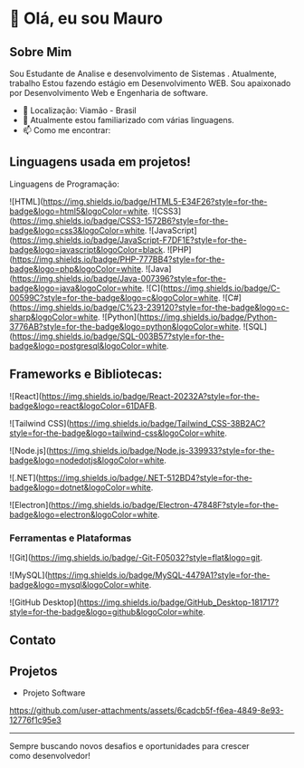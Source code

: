 # 👋 Olá, eu sou Mauro


## Sobre Mim

Sou Estudante de Analise e desenvolvimento de Sistemas . Atualmente, trabalho Estou fazendo estágio em Desenvolvimento WEB. Sou apaixonado por Desenvolvimento Web e Engenharia de software.

- 📍 Localização: Viamão - Brasil
- 🌱 Atualmente estou familiarizado com várias linguagens.
- 📫 Como me encontrar: 

## Linguagens usada em projetos!

Linguagens de Programação: 

  ![HTML](https://img.shields.io/badge/HTML5-E34F26?style=for-the-badge&logo=html5&logoColor=white.  ![CSS3](https://img.shields.io/badge/CSS3-1572B6?style=for-the-badge&logo=css3&logoColor=white.  ![JavaScript](https://img.shields.io/badge/JavaScript-F7DF1E?style=for-the-badge&logo=javascript&logoColor=black.  ![PHP](https://img.shields.io/badge/PHP-777BB4?style=for-the-badge&logo=php&logoColor=white.  ![Java](https://img.shields.io/badge/Java-007396?style=for-the-badge&logo=java&logoColor=white.  ![C](https://img.shields.io/badge/C-00599C?style=for-the-badge&logo=c&logoColor=white.  ![C#](https://img.shields.io/badge/C%23-239120?style=for-the-badge&logo=c-sharp&logoColor=white. ![Python](https://img.shields.io/badge/Python-3776AB?style=for-the-badge&logo=python&logoColor=white.  ![SQL](https://img.shields.io/badge/SQL-003B57?style=for-the-badge&logo=postgresql&logoColor=white.
  
## Frameworks e Bibliotecas: 

![React](https://img.shields.io/badge/React-20232A?style=for-the-badge&logo=react&logoColor=61DAFB.

![Tailwind CSS](https://img.shields.io/badge/Tailwind_CSS-38B2AC?style=for-the-badge&logo=tailwind-css&logoColor=white.

![Node.js](https://img.shields.io/badge/Node.js-339933?style=for-the-badge&logo=nodedotjs&logoColor=white.

![.NET](https://img.shields.io/badge/.NET-512BD4?style=for-the-badge&logo=dotnet&logoColor=white.

![Electron](https://img.shields.io/badge/Electron-47848F?style=for-the-badge&logo=electron&logoColor=white.

### Ferramentas e Plataformas
![Git](https://img.shields.io/badge/-Git-F05032?style=flat&logo=git.

![MySQL](https://img.shields.io/badge/MySQL-4479A1?style=for-the-badge&logo=mysql&logoColor=white.

![GitHub Desktop](https://img.shields.io/badge/GitHub_Desktop-181717?style=for-the-badge&logo=github&logoColor=white.
## Contato



## Projetos

- Projeto Software


https://github.com/user-attachments/assets/6cadcb5f-f6ea-4849-8e93-12776f1c95e3









---

Sempre buscando novos desafios e oportunidades para crescer como desenvolvedor!
